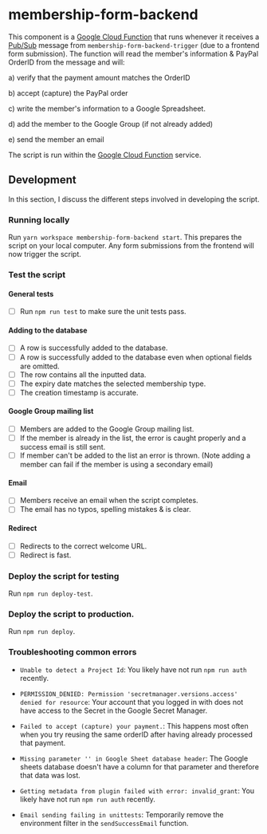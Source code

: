 # membership-form-backend

This component is a [Google Cloud Function](https://cloud.google.com/functions/docs/concepts/overview) that runs whenever it receives a [Pub/Sub](https://cloud.google.com/pubsub/docs/overview) message from `membership-form-backend-trigger` (due to a frontend form submission).
The function will read the member's information & PayPal OrderID from the message and will:

a) verify that the payment amount matches the OrderID

b) accept (capture) the PayPal order

c) write the member's information to a Google Spreadsheet.

d) add the member to the Google Group (if not already added)

e) send the member an email

The script is run within the [Google Cloud Function](https://cloud.google.com/functions/docs/concepts/overview) service.

## Development

In this section, I discuss the different steps involved in developing the script.

### Running locally

Run `yarn workspace membership-form-backend start`. This prepares the script on your local computer.
Any form submissions from the frontend will now trigger the script.

### Test the script

#### General tests
- [ ] Run `npm run test` to make sure the unit tests pass.

#### Adding to the database

- [ ] A row is successfully added to the database.
- [ ] A row is successfully added to the database even when optional fields are omitted.
- [ ] The row contains all the inputted data.
- [ ] The expiry date matches the selected membership type.
- [ ] The creation timestamp is accurate.

#### Google Group mailing list
- [ ] Members are added to the Google Group mailing list.
- [ ] If the member is already in the list, the error is caught properly and a success email is still sent.
- [ ] If member can't be added to the list an error is thrown. (Note adding a member can fail if the member is using a secondary email)

#### Email
- [ ] Members receive an email when the script completes.
- [ ] The email has no typos, spelling mistakes & is clear.

#### Redirect

- [ ] Redirects to the correct welcome URL.
- [ ] Redirect is fast.

### Deploy the script for testing

Run `npm run deploy-test`.

### Deploy the script to production.

Run `npm run deploy`.

### Troubleshooting common errors

- `Unable to detect a Project Id`: You likely have not run `npm run auth` recently.

- `PERMISSION_DENIED: Permission 'secretmanager.versions.access' denied for resource`:
  Your account that you logged in with does not have access to the Secret in the Google Secret Manager.

- `Failed to accept (capture) your payment.`: This happens most often when you try reusing the same orderID after having already processed that payment.

- `Missing parameter '' in Google Sheet database header`: The Google sheets database doesn't have a column for that parameter and therefore that data was lost.

- `Getting metadata from plugin failed with error: invalid_grant`: You likely have not run `npm run auth` recently.
  
- `Email sending failing in unittests`: Temporarily remove the environment filter in the `sendSuccessEmail` function.